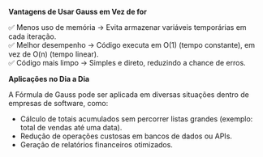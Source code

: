 **Vantagens de Usar Gauss em Vez de for**

✅ Menos uso de memória → Evita armazenar variáveis temporárias em cada iteração.  
✅ Melhor desempenho → Código executa em O(1) (tempo constante), em vez de O(n) (tempo linear).  
✅ Código mais limpo → Simples e direto, reduzindo a chance de erros.  

**Aplicações no Dia a Dia**  

A Fórmula de Gauss pode ser aplicada em diversas situações dentro de empresas de software, como:  

- Cálculo de totais acumulados sem percorrer listas grandes (exemplo: total de vendas até uma data).  
- Redução de operações custosas em bancos de dados ou APIs.  
- Geração de relatórios financeiros otimizados.  
